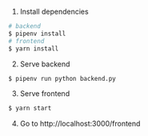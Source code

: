 1. Install dependencies
```bash
# backend
$ pipenv install
# frontend
$ yarn install
```

2. Serve backend

```bash
$ pipenv run python backend.py
```

3. Serve frontend

```bash
$ yarn start
```

4. Go to http://localhost:3000/frontend